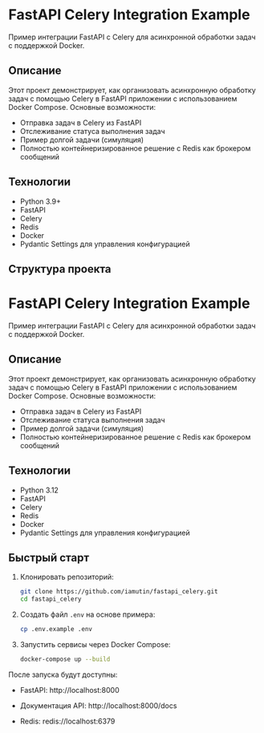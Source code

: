 # FastAPI Celery Integration Example

Пример интеграции FastAPI с Celery для асинхронной обработки задач с поддержкой Docker.

## Описание

Этот проект демонстрирует, как организовать асинхронную обработку задач с помощью Celery в FastAPI приложении с использованием Docker Compose. Основные возможности:

- Отправка задач в Celery из FastAPI
- Отслеживание статуса выполнения задач
- Пример долгой задачи (симуляция)
- Полностью контейнеризированное решение с Redis как брокером сообщений

## Технологии

- Python 3.9+
- FastAPI
- Celery
- Redis
- Docker
- Pydantic Settings для управления конфигурацией

## Структура проекта
# FastAPI Celery Integration Example

Пример интеграции FastAPI с Celery для асинхронной обработки задач с поддержкой Docker.

## Описание

Этот проект демонстрирует, как организовать асинхронную обработку задач с помощью Celery в FastAPI приложении с использованием Docker Compose. Основные возможности:

- Отправка задач в Celery из FastAPI
- Отслеживание статуса выполнения задач
- Пример долгой задачи (симуляция)
- Полностью контейнеризированное решение с Redis как брокером сообщений

## Технологии

- Python 3.12
- FastAPI
- Celery
- Redis
- Docker
- Pydantic Settings для управления конфигурацией


## Быстрый старт

1. Клонировать репозиторий:
   ```bash
   git clone https://github.com/iamutin/fastapi_celery.git
   cd fastapi_celery
   ```

2. Создать файл `.env` на основе примера:
    ```bash
    cp .env.example .env
    ```

3. Запустить сервисы через Docker Compose:
    ```bash
    docker-compose up --build
    ```

После запуска будут доступны:

- FastAPI: http://localhost:8000

- Документация API: http://localhost:8000/docs

- Redis: redis://localhost:6379